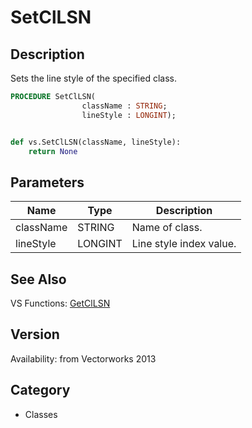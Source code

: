 # SetClLSN

## Description
Sets the line style of the specified class.

```pascal
PROCEDURE SetClLSN(
				className : STRING;
				lineStyle : LONGINT);
```

```python

def vs.SetClLSN(className, lineStyle):
    return None
```

## Parameters
|Name|Type|Description|
|---|---|---|
|className|STRING|Name of class.|
|lineStyle|LONGINT|Line style index value.|

## See Also
VS Functions:
[GetClLSN](GetClLSN.md)

## Version
Availability: from Vectorworks 2013
## Category
* Classes

